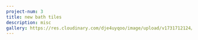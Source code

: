 ```yaml
---
project-num: 3
title: new bath tiles
description: misc
gallery: https://res.cloudinary.com/dje4uyqoo/image/upload/v1731712124/bathroom-image_ztfrld.jpg
---
```

